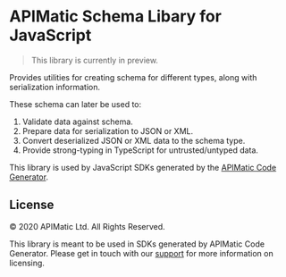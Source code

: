 # APIMatic Schema Libary for JavaScript

> This library is currently in preview.

Provides utilities for creating schema for different types, along with serialization information.

These schema can later be used to:

1. Validate data against schema.
2. Prepare data for serialization to JSON or XML.
3. Convert deserialized JSON or XML data to the schema type.
3. Provide strong-typing in TypeScript for untrusted/untyped data.

This library is used by JavaScript SDKs generated by the [APIMatic Code Generator](http://www.apimatic.io).

## License

© 2020 APIMatic Ltd. All Rights Reserved.

This library is meant to be used in SDKs generated by APIMatic Code Generator. Please get in
touch with our [support](mailto:mehdi@apimatic.io) for more information on licensing.
